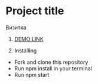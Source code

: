 # Project title
  Визитка
1. [DEMO LINK](https://elizabeth-honch.github.io//test_landing_page/)

2. Installing
 - Fork and clone this repository
 - Run npm install in your terminal
 - Run npm start
